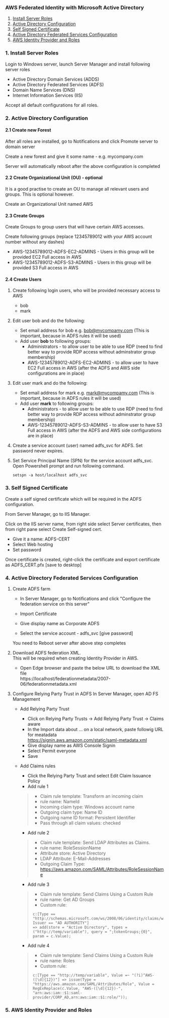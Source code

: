 ### AWS Federated Identity with Microsoft Active Directory

1. [Install Server Roles](#install-server-roles) 
2. [Active Directory Configuration](#ad-config)
3. [Self Signed Certificate](#self-signed-cert)
4. [Active Directory Federated Services Configuration](#adfs-config)
5. [AWS Identity Provider and Roles](#aws-idp-roles)


<a id='install-server-roles'></a>
### 1. Install Server Roles
Login to Windows server, launch Server Manager and install following server roles
* Active Directory Domain Services (ADDS)
* Active Directory Federated Services (ADFS)
* Domain Name Services (DNS)
* Internet Information Services (IIS)

Accept all default configurations for all roles.

<a id='ad-config'></a>
### 2. Active Directory Configuration

#### 2.1 Create new Forest
After all roles are installed, go to Notifications and click Promote server to domain server

Create a new forest and give it some name - e.g. mycompany.com

Server will automatically reboot after the above configuration is completed

#### 2.2 Create Organizational Unit (OU) - optional
It is a good practise to create an OU to manage all relevant users and groups. This is optional however.

Create an Organizational Unit named AWS

#### 2.3 Create Groups
Create Groups to group users that will have certain AWS accesses. 

Create following groups (replace 12345789012 with your AWS account number without any dashes)
* AWS-12345789012-ADFS-EC2-ADMINS - Users in this group will be provided EC2 Full access in AWS
* AWS-12345789012-ADFS-S3-ADMINS - Users in this group will be provided S3 Full access in AWS

#### 2.4 Create Users
1. Create following login users, who will be provided necessary access to AWS
   * bob
   * mark

2. Edit user bob and do the following:
   * Set email address for bob e.g. bob@mycompamy.com (This is important, because in ADFS rules it will be used)
   * Add user **bob** to following groups:
     * Administrators - to allow user to be able to use RDP (need to find better way to provide RDP access without adminstrator group membership)
     * AWS-12345789012-ADFS-EC2-ADMINS - to allow user to have EC2 Full access in AWS (after the ADFS and AWS side configurations are in place)

3. Edit user mark and do the following:
   * Set email address for mark e.g. mark@mycompamy.com (This is important, because in ADFS rules it will be used)
   * Add user **mark** to following groups:
     * Administrators - to allow user to be able to use RDP (need to find better way to provide RDP access without adminstrator group membership)
     * AWS-12345789012-ADFS-S3-ADMINS - to allow user to have S3 Full access in AWS (after the ADFS and AWS side configurations are in place)


4. Create a service account (user) named adfs_svc for ADFS. Set password never expires.

5. Set Service Principal Name (SPN) for the service account adfs_svc. Open Powershell prompt and run following command.

   ```setspn -a host/localhost adfs_svc```

<a id='self-signed-cert'></a>
### 3. Self Signed Certificate
Create a self signed certificate which will be required in the ADFS configuration.

From Server Manager, go to IIS Manager. 

Click on the IIS server name, from right side select Server certificates, then from right pane select Create Self-signed cert.
* Give it a name: ADFS-CERT
* Select Web hosting
* Set password

Once certificate is created, right-click the certificate and export certificate as ADFS_CERT.pfx [save to desktop]



<a id='adfs-config'></a>
### 4. Active Directory Federated Services Configuration
1. Create ADFS farm
   * In Server Manager, go to Notifications and click "Configure the federation service on this server"

   * Import Certificate

   * Give display name as Corporate ADFS

   * Select the service account - adfs_svc [give password]

   You need to Reboot server after above step completes

2. Download ADFS federation XML.  
   This will be required when creating Identity Provider in AWS.
   * Open Edge browser and paste the below URL to download the XML file  
   https://localhost/federationmetadata/2007-06/federationmetadata.xml

3. Configure Relying Party Trust in ADFS
   In Server Manager, open AD FS Management
   * Add Relying Party Trust
     * Click on Relying Party Trusts -> Add Relying Party Trust -> Claims aware
     * In the Import data about ... on a local network, paste followig URL for meatadata  
    https://signin.aws.amazon.com/static/saml-metadata.xml
     * Give display name as AWS Console Signin
     * Select Permit everyone
     * Save

   * Add Claims rules
     * Click the Relying Party Trust and select Edit Claim Issuance Policy
     * Add rule 1
     >* Claim rule template: Transform an incoming claim  
     >* rule name: NameId  
     >* Incoming claim type: Windows account name  
     >* Outgoing claim type: Name ID  
     >* Outgoing name ID format: Persistent Identifier
     >* Pass through all claim values: checked

     * Add rule 2
     >* Claim rule template: Send LDAP Attributes as Claims.
     >* rule name: RoleSessionName
     >* Attribute store: Active Directory
     >* LDAP Attribute: E-Mail-Addresses
     >* Outgoing Claim Type: https://aws.amazon.com/SAML/Attributes/RoleSessionName

     * Add rule 3
     >* Claim rule template: Send Claims Using a Custom Rule
     >* rule name: Get AD Groups
     >* Custom rule: 
     >```
     >c:[Type == "http://schemas.microsoft.com/ws/2008/06/identity/claims/windowsaccountname", Issuer == "AD AUTHORITY"]
     >=> add(store = "Active Directory", types = ("http://temp/variable"), query = ";tokenGroups;{0}", param = c.Value);
     >```

     * Add rule 4
     >* Claim rule template: Send Claims Using a Custom Rule
     >* rule name: Roles
     >* Custom rule: 
     >```
     >c:[Type == "http://temp/variable", Value =~ "(?i)^AWS-([\d]{12})"] => issue(Type = "https://aws.amazon.com/SAML/Attributes/Role", Value = RegExReplace(c.Value, "AWS-([\d]{12})-", "arn:aws:iam::$1:saml-provider/CORP_AD,arn:aws:iam::$1:role/"));
     >```



<a id='aws-idp-roles'></a>
### 5. AWS Identity Provider and Roles
